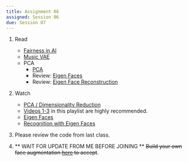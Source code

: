 ```yaml
---
title: Assignment 06
assigned: Session 06
due: Session 07
---
```


1.  Read
    -   [Fairness in AI](https://medium.com/@Ethics_Society/the-case-for-fairer-algorithms-c008a12126f8)
    -   [Music VAE](https://magenta.tensorflow.org/music-vae)
    -   PCA
        -   [PCA](https://www.learnopencv.com/principal-component-analysis/)
        -   Review: [Eigen Faces](https://www.learnopencv.com/eigenface-using-opencv-c-python/)
        -   Review: [Eigen Face Reconstruction](https://www.learnopencv.com/face-reconstruction-using-eigenfaces-cpp-python/)

2.  Watch
    -   [PCA / Dimensionality Reduction](https://www.youtube.com/watch?v=jPmV3j1dAv4)
    -   [Videos 1-3](https://www.youtube.com/playlist?list=PLZHQObOWTQDNU6R1_67000Dx_ZCJB-3pi) in this playlist are highly recommended.
    -   [Eigen Faces](https://www.youtube.com/watch?v=jQOZrXZTXcw)
    -   [Recognition with Eigen Faces](https://www.youtube.com/watch?v=lhMIoikBCDA)

3.  Please review the code from last class.

4.  ** WAIT FOR UPDATE FROM ME BEFORE JOINING ** ~~Build your own face augmentation [here](https://classroom.github.com/a/uGyBLRZm) to accept~~.
